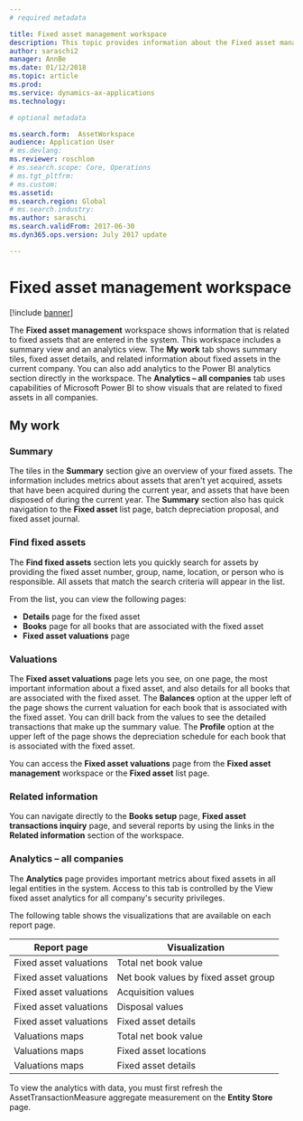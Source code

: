 ```yaml
---
# required metadata

title: Fixed asset management workspace
description: This topic provides information about the Fixed asset management workspace. This workspace shows information that is related to the fixed assets that are entered in the system. It includes a summary view and an analytics view.
author: saraschi2
manager: AnnBe
ms.date: 01/12/2018
ms.topic: article
ms.prod: 
ms.service: dynamics-ax-applications
ms.technology: 

# optional metadata

ms.search.form:  AssetWorkspace
audience: Application User
# ms.devlang: 
ms.reviewer: roschlom
# ms.search.scope: Core, Operations
# ms.tgt_pltfrm: 
# ms.custom: 
ms.assetid: 
ms.search.region: Global
# ms.search.industry: 
ms.author: saraschi
ms.search.validFrom: 2017-06-30
ms.dyn365.ops.version: July 2017 update

---
```


# Fixed asset management workspace

[!include [banner](../includes/banner.md)]

The **Fixed asset management** workspace shows information that is related to fixed assets that are entered in the system. This workspace includes a summary view and an analytics view. The **My work** tab shows summary tiles, fixed asset details, and related information about fixed assets in the current company. You can also add analytics to the Power BI analytics section directly in the workspace. The **Analytics – all companies** tab uses capabilities of Microsoft Power BI to show visuals that are related to fixed assets in all companies.

## My work

### Summary

The tiles in the **Summary** section give an overview of your fixed assets. The information includes metrics about assets that aren't yet acquired, assets that have been acquired during the current year, and assets that have been disposed of during the current year. The **Summary** section also has quick navigation to the **Fixed asset** list page, batch depreciation proposal, and fixed asset journal.

### Find fixed assets

The **Find fixed assets** section lets you quickly search for assets by providing the fixed asset number, group, name, location, or person who is responsible. All assets that match the search criteria will appear in the list.

From the list, you can view the following pages:

 - **Details** page for the fixed asset
 - **Books** page for all books that are associated with the fixed asset
 - **Fixed asset valuations** page

### Valuations

The **Fixed asset valuations** page lets you see, on one page, the most important information about a fixed asset, and also details for all books that are associated with the fixed asset. The **Balances** option at the upper left of the page shows the current valuation for each book that is associated with the fixed asset. You can drill back from the values to see the detailed transactions that make up the summary value. The **Profile** option at the upper left of the page shows the depreciation schedule for each book that is associated with the fixed asset.

You can access the **Fixed asset valuations** page from the **Fixed asset management** workspace or the **Fixed asset** list page.

### Related information

You can navigate directly to the **Books setup** page, **Fixed asset transactions inquiry** page, and several reports by using the links in the **Related information** section of the workspace.

### Analytics – all companies

The **Analytics** page provides important metrics about fixed assets in all legal entities in the system. Access to this tab is controlled by the View fixed asset analytics for all company's security privileges.

The following table shows the visualizations that are available on each report page.

| Report page            | Visualization        |
|------------------------|----------------------|
| Fixed asset valuations | Total net book value |
| Fixed asset valuations | Net book values by fixed asset group |
| Fixed asset valuations | Acquisition values |
| Fixed asset valuations | Disposal values |
| Fixed asset valuations | Fixed asset details |
| Valuations maps        | Total net book value |
| Valuations maps        | Fixed asset locations |
| Valuations maps        | Fixed asset details |

To view the analytics with data, you must first refresh the AssetTransactionMeasure aggregate measurement on the **Entity Store** page.
